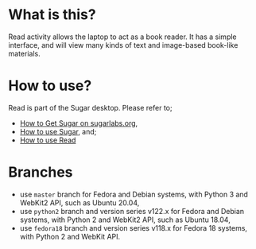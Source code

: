 What is this?
=============

Read activity allows the laptop to act as a book reader. It has a simple interface, and will view many kinds of text and image-based book-like materials.

How to use?
===========

Read is part of the Sugar desktop.  Please refer to;

* [How to Get Sugar on sugarlabs.org](https://sugarlabs.org/),
* [How to use Sugar](https://help.sugarlabs.org/), and;
* [How to use Read](https://help.sugarlabs.org/read.html)

Branches
========

* use `master` branch for Fedora and Debian systems, with Python 3 and WebKit2 API, such as Ubuntu 20.04,
* use `python2` branch and version series v122.x for Fedora and Debian systems, with Python 2 and WebKit2 API, such as Ubuntu 18.04,
* use `fedora18` branch and version series v118.x for Fedora 18 systems, with Python 2 and WebKit API.

